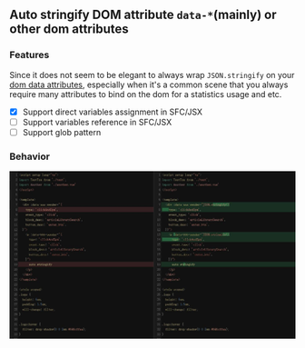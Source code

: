 ## Auto stringify DOM attribute `data-*`(mainly) or other dom attributes

### **Features**

Since it does not seem to be elegant to always wrap `JSON.stringify` on your [dom data attributes](https://developer.mozilla.org/zh-CN/docs/Learn/HTML/Howto/Use_data_attributes), especially when it's a common scene that you always require many attributes to bind on the dom for a statistics usage and etc.

- [x] Support direct variables assignment in SFC/JSX
- [ ] Support variables reference in SFC/JSX
- [ ] Support glob pattern

### **Behavior**

![preview img](https://raw.githubusercontent.com/zoeyzhao19/vite-plugin-unstringify/master/playground/public/preview2.jpg)
